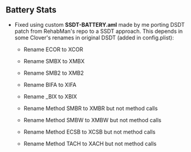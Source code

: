 ## Battery Stats


* Fixed using custom **SSDT-BATTERY.aml** made by me porting DSDT patch from RehabMan's repo to a SSDT approach. This depends in some Clover's renames in original DSDT (added in config.plist):
	
	* Rename ECOR to XCOR
	
	* Rename SMBX to XMBX
	
	* Rename SMB2 to XMB2
	
	* Rename BIFA to XIFA
	
	* Rename _BIX to XBIX 
	
	* Rename Method SMBR to XMBR but not method calls

	* Rename Method SMBW to XMBW but not method calls
	
	* Rename Method ECSB to XCSB but not method calls
	
	* Rename Method TACH to XACH but not method calls 